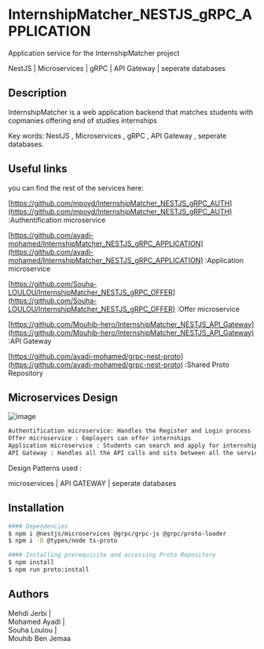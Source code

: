 # InternshipMatcher_NESTJS_gRPC_APPLICATION
Application service for the InternshipMatcher project

NestJS | Microservices | gRPC | API Gateway | seperate databases

## Description
InternshipMatcher is a web application backend that matches students with copmanies offering end of studies internships

Key words: NestJS , Microservices , gRPC , API Gateway , seperate databases.

## Useful links

you can find the rest of the services here:

[https://github.com/mpoyd/InternshipMatcher_NESTJS_gRPC_AUTH](https://github.com/mpoyd/InternshipMatcher_NESTJS_gRPC_AUTH) :Authentification microservice

[https://github.com/ayadi-mohamed/InternshipMatcher_NESTJS_gRPC_APPLICATION](https://github.com/ayadi-mohamed/InternshipMatcher_NESTJS_gRPC_APPLICATION) :Application microservice

[https://github.com/Souha-LOULOU/InternshipMatcher_NESTJS_gRPC_OFFER](https://github.com/Souha-LOULOU/InternshipMatcher_NESTJS_gRPC_OFFER) :Offer microservice

[https://github.com/Mouhib-hero/InternshipMatcher_NESTJS_API_Gateway](https://github.com/Mouhib-hero/InternshipMatcher_NESTJS_API_Gateway) :API Gateway

[https://github.com/ayadi-mohamed/grpc-nest-proto](https://github.com/ayadi-mohamed/grpc-nest-proto) :Shared Proto Repository


## Microservices Design
![image](https://i.ibb.co/WHTySCg/design.png)

```bash
Authentification microservice: Handles the Register and Login process
Offer microservice : Employers can offer internships
Application microservice : Students can search and apply for internships
API Gateway : Handles all the API calls and sits between all the services and the client to ensure and provide a secured and organized API-based integrations.
```

Design Patterns used :

microservices  | 
API GATEWAY  | 
seperate databases 

## Installation
```bash
#### Dependencies
$ npm i @nestjs/microservices @grpc/grpc-js @grpc/proto-loader
$ npm i -D @types/node ts-proto

#### Installing prerequisite and accessing Proto Repository
$ npm install
$ npm run proto:install
```

## Authors

Mehdi Jerbi  |  
Mohamed Ayadi  |  
Souha Loulou  |  
Mouhib Ben Jemaa
